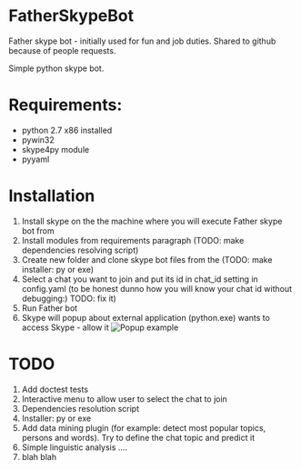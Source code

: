 FatherSkypeBot
==============

Father skype bot - initially used for fun and job duties. Shared to github because of people requests.

Simple python skype bot.

Requirements:
=============
  * python 2.7 x86 installed
  * pywin32
  * skype4py module
  * pyyaml
  
Installation
============
  
  1. Install skype on the the machine where you will execute Father skype bot from
  2. Install modules from requirements paragraph (TODO: make dependencies resolving script)
  3. Create new folder and clone skype bot files from the (TODO: make installer: py or exe)
  4. Select a chat you want to join and put its id in chat_id setting in config.yaml (to be honest dunno how you will know your chat id without debugging:) TODO: fix it)
  5. Run Father bot
  6. Skype will popup about external application (python.exe) wants to access Skype - allow it ![Popup example](https://c.mql5.com/18/10/Access.png)
  

TODO
====
1. Add doctest tests
2. Interactive menu to allow user to select the chat to join
3. Dependencies resolution script
4. Installer: py or exe
5. Add data mining plugin (for example: detect most popular topics, persons and words). Try to define the chat topic and predict it
6. Simple linguistic analysis ....
7. blah blah
  
